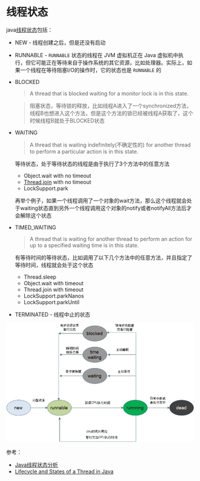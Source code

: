 # 线程状态

java[线程状态](https://docs.oracle.com/javase/7/docs/api/java/lang/Thread.State.html)包括：

+ NEW - 线程创建之后，但是还没有启动

+ RUNNABLE - `RUNNABLE` 状态的线程在 JVM 虚拟机正在 Java 虚拟机中执行，但它可能正在等待来自于操作系统的其它资源，比如处理器。实际上，如果一个线程在等待阻塞I/O的操作时，它的状态也是 `RUNNABLE` 的

+ BLOCKED 

  > A thread that is blocked waiting for a monitor lock is in this state.

  > 阻塞状态，等待锁的释放，比如线程A进入了一个synchronized方法，线程B也想进入这个方法，但是这个方法的锁已经被线程A获取了，这个时候线程B就处于BLOCKED状态

+ WAITING

  > A thread that is waiting indefinitely(不确定性的) for another thread to perform a particular action is in this state.

  等待状态，处于等待状态的线程是由于执行了3个方法中的任意方法

  + Object.wait with no timeout
  + [Thread.join](http://www.geeksforgeeks.org/joining-threads-in-java/) with no timeout
  + LockSupport.park

  再举个例子，如果一个线程调用了一个对象的wait方法，那么这个线程就会处于waiting状态直到另外一个线程调用这个对象的notify或者notifyAll方法后才会解除这个状态

+ TIMED_WAITING 

  > A thread that is waiting for another thread to perform an action for up to a specified waiting time is in this state.

  有等待时间的等待状态，比如调用了以下几个方法中的任意方法，并且指定了等待时间，线程就会处于这个状态

  + Thread.sleep
  + Object.wait with timeout
  + Thread.join with timeout
  + LockSupport.parkNanos
  + LockSupport.parkUntil

+ TERMINATED - 线程中止的状态

![001.jpg](https://github.com/winfredzen/JavaEE-Basic/blob/master/Java/多线程/images/001.jpg)

参考：

+ [Java线程状态分析](https://fangjian0423.github.io/2016/06/04/java-thread-state/)
+ [Lifecycle and States of a Thread in Java](https://www.geeksforgeeks.org/lifecycle-and-states-of-a-thread-in-java/)